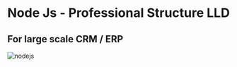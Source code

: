 # Node Js - Professional Structure LLD
## For large scale CRM / ERP 

![nodejs](https://github.com/user-attachments/assets/f74d9a64-29cd-45cd-a636-6007ad7a072d)
